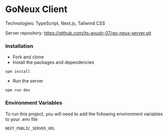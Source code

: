 # GoNeux Client

Technologies: TypeScript, Next.js, Tailwind CSS

Server repository: https://github.com/its-ayush-07/go-neux-server.git

### Installation

- Fork and clone
- Install the packages and dependencies
```
npm install
```
- Run the server
```
npm run dev
```

### Environment Variables

To run this project, you will need to add the following environment variables to your .env file

`NEXT_PUBLIC_SERVER_URL`
